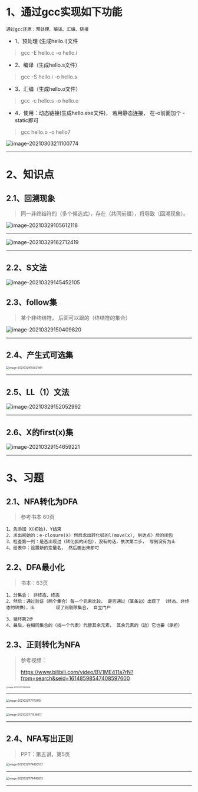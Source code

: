 # 1、通过gcc实现如下功能

~~~
通过gcc还原：预处理、编译、汇编、链接
~~~

- 1、预处理 (生成hello.i)文件

> gcc -E hello.c -o hello.i

- 2、编译（生成hello.s文件）

> gcc -S hello.i -o hello.s

- 3、汇编（生成hello.o文件）

> gcc -c hello.s -o hello.o

- 4、使用：动态链接(生成hello.exe文件)，   若用静态连接， 在-o前面加个 -static即可

> gcc hello.o -o hello7

![image-20210303211100774](https://gitee.com/sheep-are-flying-in-the-sky/my-picture/raw/master/picture8/image-20210303211100774.png)

---







# 2、知识点

## 2.1、回溯现象

> 同一非终结符的（多个候选式），存在（共同前缀），将导致（回溯现象）。

![image-20210329105612118](https://gitee.com/sheep-are-flying-in-the-sky/my-picture/raw/master/picture8/image-20210329105612118.png)

---

![image-20210329162712419](https://gitee.com/sheep-are-flying-in-the-sky/my-picture/raw/master/picture8/image-20210329162712419.png)

---







## 2.2、S文法

![image-20210329145452105](https://gitee.com/sheep-are-flying-in-the-sky/my-picture/raw/master/picture8/image-20210329145452105.png)



## 2.3、follow集

> 某个非终结符， 后面可以跟的（终结符的集合）

![image-20210329150409820](https://gitee.com/sheep-are-flying-in-the-sky/my-picture/raw/master/picture8/image-20210329150409820.png)

---

## 2.4、产生式可选集

<img src="https://gitee.com/sheep-are-flying-in-the-sky/my-picture/raw/master/picture8/image-20210329150821891.png" alt="image-20210329150821891" style="zoom:50%;" />

---



## 2.5、LL（1）文法

![image-20210329152052992](https://gitee.com/sheep-are-flying-in-the-sky/my-picture/raw/master/picture8/image-20210329152052992.png)

---



## 2.6、X的first(x)集

![image-20210329154659221](https://gitee.com/sheep-are-flying-in-the-sky/my-picture/raw/master/picture8/image-20210329154659221.png)

---

 









# 3、习题

## 2.1、NFA转化为DFA

> 参考书本 60页

~~~
1、先添加 X(初始)、Y结束
2、求出初始的：e-closure(X) 然后求出转化弧的l(move(x), 到达点）后的闭包
3、检查第一列：是否出现过（转化弧的闭包），没有的话，依次第二步， 写到没有为止
4、给表中：设置新的变量名， 然后画出来即可
~~~



## 2.2、DFA最小化

> 书本：63页

~~~
1、分集合： 非终态、终态
2、然后：通过验证（两个集合）每一个元素比较， 是否通过（某条边）出现了 （终态、非终态的转换），出		  现了则剔除集合， 自立门户

3、循环第2步
4、最后，在相同集合的（找一个代表）代替其余元素， 其余元素的（边）它也要（承担）
~~~





## 2.3、正则转化为NFA

> 参考视频：
>
> https://www.bilibili.com/video/BV1ME411a7rN?from=search&seid=16148598547408597600

<img src="https://gitee.com/sheep-are-flying-in-the-sky/my-picture/raw/master/picture8/image-20210321170935945.png" alt="image-20210321170935945" style="zoom: 33%;" />

---

<img src="https://gitee.com/sheep-are-flying-in-the-sky/my-picture/raw/master/picture8/image-20210321171113915.png" alt="image-20210321171113915" style="zoom: 50%;" />

---

<img src="https://gitee.com/sheep-are-flying-in-the-sky/my-picture/raw/master/picture8/image-20210321171536517.png" alt="image-20210321171536517" style="zoom:50%;" />

---



## 2.4、NFA写出正则

> PPT：第五讲，第5页

<img src="https://gitee.com/sheep-are-flying-in-the-sky/my-picture/raw/master/picture8/image-20210321174400537.png" alt="image-20210321174400537" style="zoom:50%;" />

---

<img src="https://gitee.com/sheep-are-flying-in-the-sky/my-picture/raw/master/picture8/image-20210321174440673.png" alt="image-20210321174440673" style="zoom:50%;" />

---





